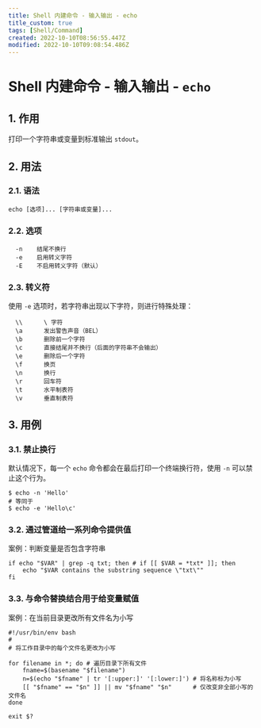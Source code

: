 ```yaml
---
title: Shell 内建命令 - 输入输出 - echo
title_custom: true
tags: [Shell/Command]
created: 2022-10-10T08:56:55.447Z
modified: 2022-10-10T09:08:54.486Z
---
```


# Shell 内建命令 - 输入输出 - `echo`

## 1. 作用

打印一个字符串或变量到标准输出 `stdout`。

## 2. 用法

### 2.1. 语法

```shell
echo [选项]... [字符串或变量]...
```

### 2.2. 选项

```
  -n	结尾不换行
  -e	启用转义字符
  -E	不启用转义字符（默认）
```

### 2.3. 转义符

使用 `-e` 选项时，若字符串出现以下字符，则进行特殊处理：

```
  \\      \ 字符
  \a      发出警告声音（BEL）
  \b      删除前一个字符
  \c      直接结尾并不换行（后面的字符串不会输出）
  \e      删除后一个字符
  \f      换页
  \n      换行
  \r      回车符
  \t      水平制表符
  \v      垂直制表符
```

## 3. 用例

### 3.1. 禁止换行

默认情况下，每一个 `echo` 命令都会在最后打印一个终端换行符，使用 `-n` 可以禁止这个行为。

```shell
$ echo -n 'Hello'
# 等同于
$ echo -e 'Hello\c'
```

### 3.2. 通过管道给一系列命令提供值

案例：判断变量是否包含字符串

```shell
if echo "$VAR" | grep -q txt; then # if [[ $VAR = *txt* ]]; then
    echo "$VAR contains the substring sequence \"txt\""
fi
```

### 3.3. 与命令替换结合用于给变量赋值

案例：在当前目录更改所有文件名为小写

```shell
#!/usr/bin/env bash
#
# 将工作目录中的每个文件名更改为小写

for filename in *; do # 遍历目录下所有文件
    fname=$(basename "$filename")
    n=$(echo "$fname" | tr '[:upper:]' '[:lower:]') # 将名称标为小写
    [[ "$fname" == "$n" ]] || mv "$fname" "$n"      # 仅改变非全部小写的文件名
done

exit $?
```
